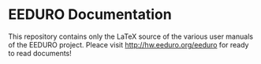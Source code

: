 # EEDURO Documentation

This repository contains only the LaTeX source of the various user manuals of the EEDURO project. Pleace visit http://hw.eeduro.org/eeduro for ready to read documents!